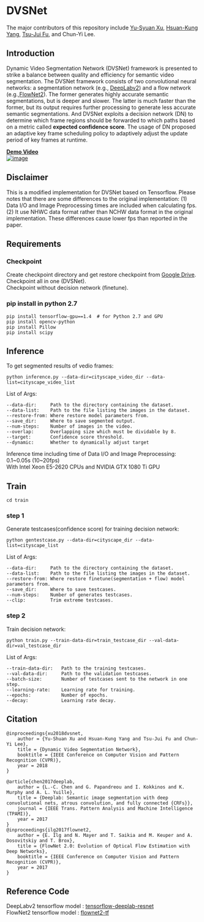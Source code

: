 # DVSNet
The major contributors of this repository include [Yu-Syuan Xu](https://github.com/SUSean), [Hsuan-Kung Yang](https://github.com/hellochick), [Tsu-Jui Fu](https://github.com/yesray0216), and Chun-Yi Lee.
## Introduction
Dynamic Video Segmentation Network (DVSNet) framework is presented to strike a balance between quality and efficiency for semantic video segmentation.
The DVSNet framework consists of two convolutional neural networks: a segmentation network (e.g., [DeepLabv2](https://arxiv.org/abs/1606.00915)) and a flow network (e.g.,[FlowNet2](https://arxiv.org/abs/1612.01925)).
The former generates highly accurate semantic segmentations, but is deeper and slower.
The latter is much faster than the former, but its output requires further processing to generate less accurate semantic segmentations.
And DVSNet exploits a decision network (DN) to determine which frame regions should be forwarded to which paths based on a metric called **expected confidence score**.
The usage of DN proposed an adaptive key frame scheduling policy to adaptively adjust the update period of key frames at runtime.

[**Demo Video**](https://goo.gl/szDUm8)  
[![image](demo.gif)](https://goo.gl/szDUm8)

## Disclaimer
This is a modified implementation for DVSNet based on Tensorflow. Please notes that there are some differences to the original implementation:
(1) Data I/O and Image Preprocessing times are included when calculating fps. (2) It use NHWC data format rather than NCHW data format in the original implementation.
These differences cause lower fps than reported in the paper.

## Requirements
### Checkpoint
Create checkpoint directory and get restore checkpoint from [Google Drive](https://goo.gl/X1QzVE).  
Checkpoint all in one (DVSNet).  
Checkpoint without decision network (finetune).
### pip install in python 2.7
```
pip install tensorflow-gpu==1.4  # for Python 2.7 and GPU
pip install opencv-python
pip install Pillow
pip install scipy
```

## Inference
To get segmented results of vedio frames:
```
python inference.py --data-dir=cityscape_video_dir --data-list=cityscape_video_list
```
List of Args:
```
--data-dir:     Path to the directory containing the dataset.
--data-list:    Path to the file listing the images in the dataset.
--restore-from: Where restore model parameters from.
--save_dir:     Where to save segmented output.
--num-steps:    Number of images in the video.
--overlap:      Overlapping size which must be dividable by 8.
--target:       Confidence score threshold.
--dynamic:      Whether to dynamically adjust target
```
Inference time including time of Data I/O and Image Preprocessing: 0.1\~0.05s (10\~20fps)  
With Intel Xeon E5-2620 CPUs and NVIDIA GTX 1080 Ti GPU

## Train
```
cd train
```
### step 1
Generate testcases(confidence score) for training decision network:
``` 
python gentestcase.py --data-dir=cityscape_dir --data-list=cityscape_list
```
List of Args:
```
--data-dir:     Path to the directory containing the dataset.
--data-list:    Path to the file listing the images in the dataset.
--restore-from: Where restore finetune(segmentation + flow) model parameters from.
--save_dir:     Where to save testcases.
--num-steps:    Number of generates testcases.
--clip:         Trim extreme testcases.
```

### step 2
Train decision network:
``` 
python train.py --train-data-dir=train_testcase_dir --val-data-dir=val_testcase_dir
```
List of Args:
```
--train-data-dir:   Path to the training testcases.
--val-data-dir:     Path to the validation testcases.
--batch-size:       Number of testcases sent to the network in one step.
--learning-rate:    Learning rate for training.
--epochs:           Number of epochs.
--decay:            Learning rate decay.
```

## Citation
```
@inproceedings{xu2018dvsnet,
    author = {Yu-Shuan Xu and Hsuan-Kung Yang and Tsu-Jui Fu and Chun-Yi Lee},
    title = {Dynamic Video Segmentation Network},
    booktitle = {IEEE Conference on Computer Vision and Pattern Recognition (CVPR)},
    year = 2018
}

@article{chen2017deeplab,
    author = {L.-C. Chen and G. Papandreou and I. Kokkinos and K. Murphy and A. L. Yuille},
    title = {Deeplab: Semantic image segmentation with deep convolutional nets, atrous convolution, and fully connected {CRFs}},
    journal = {IEEE Trans. Pattern Analysis and Machine Intelligence (TPAMI)},
    year = 2017
}
@inproceedings{ilg2017flownet2,
    author = {E. Ilg and N. Mayer and T. Saikia and M. Keuper and A. Dosovitskiy and T. Brox},
    title = {FlowNet 2.0: Evolution of Optical Flow Estimation with Deep Networks},
    booktitle = {IEEE Conference on Computer Vision and Pattern Recognition (CVPR)},
    year = 2017
}
```
## Reference Code
DeepLabv2 tensorflow model : [tensorflow-deeplab-resnet](https://github.com/DrSleep/tensorflow-deeplab-resnet)  
FlowNet2 tensorflow model : [flownet2-tf](https://github.com/sampepose/flownet2-tf)
